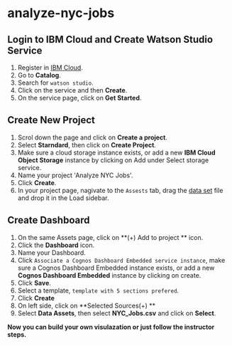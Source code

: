 # analyze-nyc-jobs

## Login to IBM Cloud and Create Watson Studio Service
1. Register in [IBM Cloud](https://ibm.biz/Bd29xn).
2. Go to **Catalog**.
3. Search for `watson studio`.
4. Click on the service and then **Create**.
5. On the service page, click on **Get Started**.

## Create New Project
1. Scrol down the page and click on **Create a project**.
2. Select **Starndard**, then click on **Create Project**.
4. Make sure a cloud storage instance exists, or add a new **IBM Cloud Object Storage** instance by clicking on Add under Select storage service.
5. Name your project 'Analyze NYC Jobs'.
6. Click **Create**.
7. In your project page, nagivate to the `Assests` tab, drag the [data set](https://github.com/DevExCodeHub/analyze-nyc-jobs/blob/master/data/NYC_jobs.csv) file and drop it in the Load sidebar.

## Create Dashboard
1. On the same Assets page, click on **(+) Add to project ** icon.
2. Click the **Dashboard** icon.
3. Name your Dashboard.
4. Click `Associate a Cognos Dashboard Embedded service instance`, make sure a 
Cognos Dashboard Embedded instance exists, or add a new **Cognos Dashboard Embedded** instance by clicking on create.
5. Click **Save**.
6. Select a template, `template with 5 sections prefered`.
7. Click **Create**
8. On left side, click on **Selected Sources(+) **
9. Select **Data Assets**, then select **NYC_Jobs.csv** and click on **Select**.

**Now you can build your own visulazation or just follow the instructor steps.**
